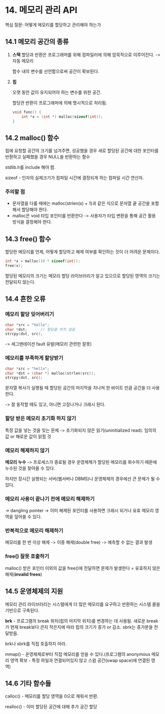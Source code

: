 # 14. 메모리 관리 API

핵심 질문: 어떻게 메모리를 할당하고 관리해야 하는가

## 14.1 메모리 공간의 종류

1. **스택**
   할당과 반환은 프로그래머를 위해 컴파일러에 의해 암묵적으로 이루어진다. -> 자동 메모리

   함수 내의 변수를 선언함으로써 공간이 확보된다.

2. **힙**

   오랫 동안 값이 유지되어야 하는 변수를 위한 공간.

   할당관 반환이 프로그래머에 의해 명시적으로 처리됨.

   ```c
   void func() {
       int *x = (int *) malloc(sizeof(int));
   }
   ```



## 14.2 malloc() 함수

힙에 요청할 공간의 크기를 넘겨주면, 성공했을 경우 새로 할당된 공간에 대한 포인터를 반환하고 실패했을 경우 NULL을 반환하는 함수

stdlib.h를 include 해야 함.

sizeof - 인자의 실제크기가 컴파일 시간에 결정되게 하는 컴파일 시간 연산자.



### 주의할 점

- 문자열을 다룰 때에는 malloc(strlen(s) + 1)과 같은 식으로 문자열 끝 공간을 포함해서 할당해야 한다.
- malloc은 void 타입 포인터를 반환한다 -> 사용자가 타입 변환을 통해 공간 활용 방식을 결정해야 한다.



## 14.3 free() 함수

할당한 메모리를 언제, 어떻게 할당하고 해제 여부를 확인하는 것이 더 어려운 문제이다.

```c
int *x = malloc(10 * sizeof(int));
free(x);
```

할당된 메모리의 크기는 메모리 할당 라이브러리가 알고 있으므로 할당된 영역의 크기는 전달되지 않는다.



## 14.4 흔한 오류

### 메모리 할당 잊어버리기

```c
char *src = "hello";
char *dst;		// 할당을 하지 않음
strcpy(dst, src);
```

-> 세그멘테이션 fault 유발(메모리 관련한 잘못)



### 메모리를 부족하게 할당받기

```c
char *src = "hello";
char *dst = (char *) malloc(strlen(src));
strcpy(dst, src);
```

문자열 복사가 실행될 때 할당된 공간의 마지막을 지나쳐 한 바이트 만큼 공간을 더 사용한다.

-> 잘 동작할 때도 있고, 아니면 고장나거나 크래시 된다.



### 할당 받은 메모리 초기화 하지 않기

특정 값을 넣는 것을 잊는 문제 -> 초기화되지 않은 읽기(uninitialized read). 임의의 값 or 해로운 값이 읽힐 것



### 메모리 해제하지 않기

**메모리 누수** ->  프로세스가 종료될 경우 운영체제가 할당된 메모리를 회수하기 때문에 누수된 것을 찾아올 수 있다.

하지만 장시간 실행되는 서버(웹서버나 DBMS)나 운영체제의 경우에선 큰 문제가 될 수 있다.



### 메모리 사용이 끝나기 전에 메모리 해제하기

-> dangling pointer -> 이미 해제된 포인터를 사용하면 크래시 되거나 유효 메모리 영역을 덮어쓸 수 있다.



### 반복적으로 메모리 해제하기

메모리를 한 번 이상 해제 -> 이중 해제(double free) -> 예측할 수 없는 결과 발생



### free() 잘못 호출하기

malloc() 받은 포인터 이외의 값을 free()에 전달하면 문제가 발생한다 = 유효하지 않은 해제(**invalid frees**)



## 14.5 운영체제의 지원

메모리 관리 라이브러리는 시스템에게 더 많은 메모리를 요구하고 반환하는 시스템 콜을 기반으로 구축된다.

**brk** - 프로그램의 break 위치(힙의 마지막 위치)를 변경하는 데 사용됨. 새로운 break가 현재 break보다 큰지 작은지에 따라 힙의 크기가 증가 or 감소. sbrk는 증가분을 전달받음.

brk나 sbrk를 직접 호출하지 마라.

mmap() - 운영체제로부터 직접 메모리를 얻을 수 있다.(프로그램의 anonymous 메모리 영역 확보 - 특정 파일과 연결되어있지 않고 스왑 공간(swap space)에 연결된 영역)



## 14.6 기타 함수들

calloc() - 메모리를 할당 영역을 0으로 채워서 반환.

realloc() - 이미 할당된 공간에 대해 추가 공간 할당